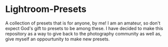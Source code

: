 # Lightroom-Presets
A collection of presets that is for anyone, by me!
I am an amateur, so don't expect God's gift to presets to be among these. I have decided to make this repository as a way to give back to the photography community as well as, give myself an oppourtunity to make new presets.
